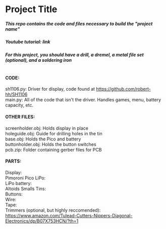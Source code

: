 # **Project Title**
##### This repo contains the code and files necessary to build the "***project name***" <br/>
##### Youtube tutorial: ***link***<br/>
##### For this project, you should have a drill, a dremel, a metal file set (optional), and a soldering iron <br/>
#

#### **CODE:**<br/>
sh1106.py: Driver for display, code found at https://github.com/robert-hh/SH1106 <br/>
main.py: All of the code that isn't the driver. Handles games, menu, battery capacity, etc. <br/>

#### **OTHER FILES:** <br/>
screenholder.obj: Holds display in place <br/>
holeguide.obj: Guide for drilling holes in the tin <br/>
base.obj: Holds the Pico and battery <br/>
buttonholder.obj: Holds the button switches <br/>
pcb.zip: Folder containing gerber files for PCB <br/>

#### **PARTS:** <br/>
Display: <br/>
Pimoroni Pico LiPo: <br/>
LiPo battery: <br/>
Altoids Smalls Tins: <br/>
Buttons: <br/>
Wire: <br/>
Tape: <br/>
Trimmers (optional, but highly reccomended): https://www.amazon.com/Tulead-Cutters-Nippers-Diagonal-Electronics/dp/B07X753HCN/?th=1 <br/>

